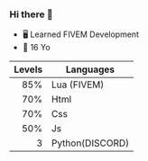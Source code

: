 ### Hi there 👋
- 🖥 Learned FIVEM Development  
- 🎈 16 Yo

| Levels | Languages |
|-----:|-----------|
|   85%| Lua (FIVEM) |
|   70%| Html      |
|   70%| Css       |
|   50%| Js        |
|     3| Python(DISCORD)|

<!--
**Yoltix02/Yoltix02** is a ✨ _special_ ✨ repository because its `README.md` (this file) appears on your GitHub profile.

Here are some ideas to get you started:

- 🔭 I’m currently working on ...
- 🌱 I’m currently learning ...
- 👯 I’m looking to collaborate on ...
- 🤔 I’m looking for help with ...
- 💬 Ask me about ...
- 📫 How to reach me: ...
- 😄 Pronouns: ...
- ⚡ Fun fact: ...
-->
